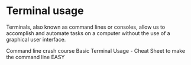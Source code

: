 # Terminal usage

Terminals, also known as command lines or consoles, allow us to accomplish and automate tasks on a computer without the use of a graphical user interface.

<BadgeLink colorScheme='yellow' badgeText='Read' href='https://developer.mozilla.org/en-US/docs/Learn/Tools_and_testing/Understanding_client-side_tools/Command_line'>Command line crash course</BadgeLink>
<BadgeLink badgeText='Watch' href='https://www.youtube.com/watch?v=jDINUSK7rXE'>Basic Terminal Usage - Cheat Sheet to make the command line EASY</BadgeLink>
